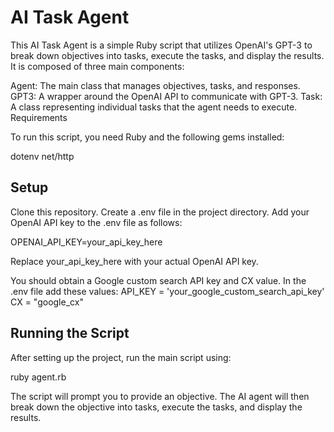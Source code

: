 # AI Task Agent

This AI Task Agent is a simple Ruby script that utilizes OpenAI's GPT-3 to break down objectives into tasks, execute the tasks, and display the results. It is composed of three main components:

Agent: The main class that manages objectives, tasks, and responses.
GPT3: A wrapper around the OpenAI API to communicate with GPT-3.
Task: A class representing individual tasks that the agent needs to execute.
Requirements

To run this script, you need Ruby and the following gems installed:

dotenv
net/http

## Setup

Clone this repository.
Create a .env file in the project directory.
Add your OpenAI API key to the .env file as follows:

OPENAI_API_KEY=your_api_key_here

Replace your_api_key_here with your actual OpenAI API key.

You should obtain a Google custom search API key and CX value. In the .env file add these values:
API_KEY = 'your_google_custom_search_api_key'
CX = "google_cx"

## Running the Script

After setting up the project, run the main script using:

ruby agent.rb

The script will prompt you to provide an objective. The AI agent will then break down the objective into tasks, execute the tasks, and display the results.
